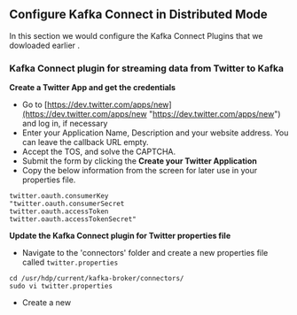 ## Configure Kafka Connect in Distributed Mode

In this section we would configure the Kafka Connect Plugins that we dowloaded earlier .

### Kafka Connect plugin for streaming data from Twitter to Kafka 

**Create a Twitter App and get the credentials** 
 - Go to
   [https://dev.twitter.com/apps/new](https://dev.twitter.com/apps/new
   "https://dev.twitter.com/apps/new") and log in, if necessary
 - Enter your Application Name, Description and your website address. You can leave the callback URL empty.
 - Accept the TOS, and solve the CAPTCHA.
 - Submit the form by clicking the **Create your Twitter Application**
 - Copy the below information from the screen for later use in your properties file.
```
twitter.oauth.consumerKey
"twitter.oauth.consumerSecret
twitter.oauth.accessToken
twitter.oauth.accessTokenSecret"
```

**Update the Kafka Connect plugin for Twitter properties file** 

- Navigate to the 'connectors' folder and create a new properties file called `twitter.properties` 
```
cd /usr/hdp/current/kafka-broker/connectors/
sudo vi twitter.properties
```
- Create a new 
<!--stackedit_data:
eyJoaXN0b3J5IjpbLTUyMTQ4MzIzOCwyMjYzMzgxNTgsMTE2NT
Y1ODIxNiw2NTk4NDc4MjldfQ==
-->